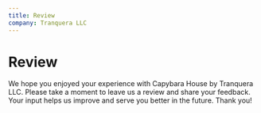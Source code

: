 ```yaml
---
title: Review
company: Tranquera LLC
---
```


# Review

We hope you enjoyed your experience with Capybara House by Tranquera LLC. Please take a moment to leave us a review and share your feedback. Your input helps us improve and serve you better in the future. Thank you!
